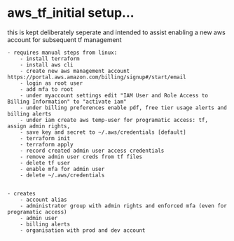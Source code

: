 # aws_tf_initial setup...

this is kept deliberately seperate and intended to assist enabling a new aws account for subsequent tf management 

    - requires manual steps from linux:
        - install terraform
        - install aws cli
        - create new aws management account https://portal.aws.amazon.com/billing/signup#/start/email
        - login as root user
        - add mfa to root
        - under myaccount settings edit "IAM User and Role Access to Billing Information" to "activate iam"
        - under billing preferences enable pdf, free tier usage alerts and billing alerts 
        - under iam create aws temp-user for programatic access: tf, assign admin rights, 
        - save key and secret to ~/.aws/credentials [default]
        - terraform init
        - terraform apply
        - record created admin user access credentials
        - remove admin user creds from tf files
        - delete tf user
        - enable mfa for admin user
        - delete ~/.aws/credentials
        

    - creates 
        - account alias
        - administrator group with admin rights and enforced mfa (even for programatic access)
        - admin user
        - billing alerts
        - organisation with prod and dev account


